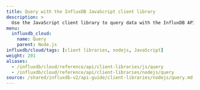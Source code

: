 ```yaml
---
title: Query with the InfluxDB JavaScript client library
description: >
  Use the JavaScript client library to query data with the InfluxDB API in Node.js.
menu:
  influxdb_cloud:
    name: Query
    parent: Node.js
influxdb/cloud/tags: [client libraries, nodejs, JavaScript]
weight: 201
aliases:
  - /influxdb/cloud/reference/api/client-libraries/js/query
  - /influxdb/cloud/reference/api/client-libraries/nodejs/query
source: /shared/influxdb-v2/api-guide/client-libraries/nodejs/query.md
---
```


<!-- The content of this file is at 
// SOURCE content/shared/influxdb-v2/api-guide/client-libraries/nodejs/query.md-->
